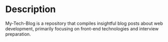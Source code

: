 # Description
My-Tech-Blog is a repository that compiles insightful blog posts about web development, primarily focusing on front-end technologies and interview preparation. 